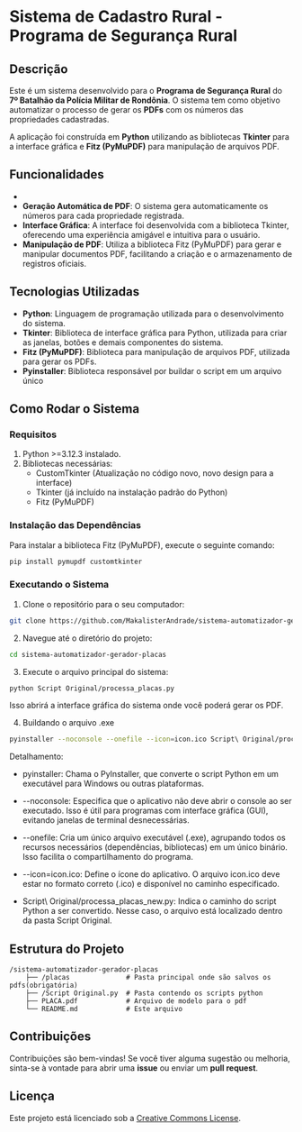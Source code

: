 # Sistema de Cadastro Rural - Programa de Segurança Rural

## Descrição

Este é um sistema desenvolvido para o **Programa de Segurança Rural** do **7º Batalhão da Polícia Militar de Rondônia**. O sistema tem como objetivo automatizar o processo de gerar os **PDFs** com os números das propriedades cadastradas.

A aplicação foi construída em **Python** utilizando as bibliotecas **Tkinter** para a interface gráfica e **Fitz (PyMuPDF)** para manipulação de arquivos PDF.

## Funcionalidades

-
- **Geração Automática de PDF**: O sistema gera automaticamente os números  para cada propriedade registrada.
- **Interface Gráfica**: A interface foi desenvolvida com a biblioteca Tkinter, oferecendo uma experiência amigável e intuitiva para o usuário.
- **Manipulação de PDF**: Utiliza a biblioteca Fitz (PyMuPDF) para gerar e manipular documentos PDF, facilitando a criação e o armazenamento de registros oficiais.

## Tecnologias Utilizadas

- **Python**: Linguagem de programação utilizada para o desenvolvimento do sistema.
- **Tkinter**: Biblioteca de interface gráfica para Python, utilizada para criar as janelas, botões e demais componentes do sistema.
- **Fitz (PyMuPDF)**: Biblioteca para manipulação de arquivos PDF, utilizada para gerar os PDFs.
- **Pyinstaller**: Biblioteca responsável por buildar o script em um arquivo único

## Como Rodar o Sistema

### Requisitos

1. Python >=3.12.3 instalado.
2. Bibliotecas necessárias:
   - CustomTkinter (Atualização no código novo, novo design para a interface)
   - Tkinter (já incluído na instalação padrão do Python)
   - Fitz (PyMuPDF)

### Instalação das Dependências

Para instalar a biblioteca Fitz (PyMuPDF), execute o seguinte comando:

```bash
pip install pymupdf customtkinter
```

### Executando o Sistema

1. Clone o repositório para o seu computador:

```bash
git clone https://github.com/MakalisterAndrade/sistema-automatizador-gerador-placas
```

2. Navegue até o diretório do projeto:

```bash
cd sistema-automatizador-gerador-placas
```

3. Execute o arquivo principal do sistema:

```bash
python Script Original/processa_placas.py
```

Isso abrirá a interface gráfica do sistema onde você poderá gerar os PDF.

4. Buildando o arquivo .exe
```bash
pyinstaller --noconsole --onefile --icon=icon.ico Script\ Original/processa_placas_new.py
```
Detalhamento:
* pyinstaller:
Chama o PyInstaller, que converte o script Python em um executável para Windows ou outras plataformas.

* --noconsole:
Especifica que o aplicativo não deve abrir o console ao ser executado. Isso é útil para programas com interface gráfica (GUI), evitando janelas de terminal desnecessárias.

* --onefile:
Cria um único arquivo executável (.exe), agrupando todos os recursos necessários (dependências, bibliotecas) em um único binário. Isso facilita o compartilhamento do programa.

* --icon=icon.ico:
Define o ícone do aplicativo. O arquivo icon.ico deve estar no formato correto (.ico) e disponível no caminho especificado.

* Script\ Original/processa_placas_new.py:
Indica o caminho do script Python a ser convertido. Nesse caso, o arquivo está localizado dentro da pasta Script Original.


## Estrutura do Projeto

```
/sistema-automatizador-gerador-placas
    ├── /placas              # Pasta principal onde são salvos os pdfs(obrigatória)
    ├── /Script Original.py  # Pasta contendo os scripts python
    ├── PLACA.pdf            # Arquivo de modelo para o pdf
    └── README.md            # Este arquivo
```

## Contribuições

Contribuições são bem-vindas! Se você tiver alguma sugestão ou melhoria, sinta-se à vontade para abrir uma **issue** ou enviar um **pull request**.

## Licença

Este projeto está licenciado sob a [Creative Commons License](LICENSE).
